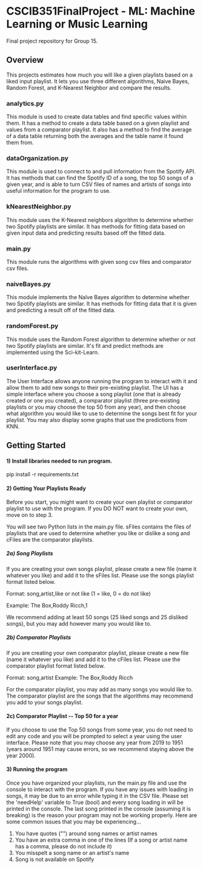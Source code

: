 # CSCIB351FinalProject - ML: Machine Learning or Music Learning
Final project repository for Group 15.

## Overview
This projects estimates how much you will like a given playlists based on a
liked input playlist. It lets you use three different algorithms, Naive Bayes,
Random Forest, and K-Nearest Neighbor and compare the results.


### analytics.py
This module is used to create data tables and find specific values within them.
It has a method to create a data table based on a given playlist and values from
a comparator playlist. It also has a method to find the average of a data table
returning both the averages and the table name it found them from.

### dataOrganization.py
This module is used to connect to and pull information from the Spotify API.
It has methods that can find the Spotify ID of a song, the top 50 songs of a
given year, and is able to turn CSV files of names and artists of songs into
useful information for the program to use.


### kNearestNeighbor.py
This module uses the K-Nearest neighbors algorithm to determine whether two
Spotify playlists are similar. It has methods for fitting data based on given
input data and predicting results based off the fitted data.

### main.py
This module runs the algorithms with given song csv files and comparator csv
files.

### naiveBayes.py
This module implements the Naïve Bayes algorithm to determine whether two
Spotify playlists are similar. It has methods for fitting data that it is given
and predicting a result off of the fitted data.

### randomForest.py
This module uses the Random Forest algorithm to determine whether or not two
Spotify playlists are similar. It's fit and predict methods are implemented
using the Sci-kit-Learn.

### userInterface.py
The User Interface allows anyone running the program to interact with it and
allow them to add new songs to their pre-existing playlist. The UI has a simple
interface where you choose a song playlist (one that is already created or one
you created), a comparator playlist (three pre-existing playlists or you 
may choose the top 50 from any year), and then choose what algorithm you would
like to use to determine the songs best fit for your playlist. You may also
display some graphs that use the predictions from KNN. 


## Getting Started
#### 1) Install libraries needed to run program.
pip install -r requirements.txt

#### 2) Getting Your Playlists Ready
Before you start, you might want to create your own playlist or comparator playlist to use with the program. If you DO NOT want to create your own, move on to step 3.

You will see two Python lists in the main.py file. sFiles contains the files of playlists that are used to determine whether you like or dislike a song and cFiles are the comparator playlists. 

##### 2a) Song Playlists
If you are creating your own songs playlist, please create a new file (name it whatever you like) and add it to the sFiles list. Please use the songs playlist format listed below.

Format: song,artist,like or not like (1 = like, 0 = do not like)

Example: The Box,Roddy Ricch,1

We recommend adding at least 50 songs (25 liked songs and 25 disliked songs), but you may add however many you would like to.

##### 2b) Comparator Playlists
If you are creating your own comparator playlist, please create a new file (name it whatever you like) and add it to the cFiles list. Please use the comparator playlist format listed below.

Format: song,artist
Example: The Box,Roddy Ricch

For the comparator playlist, you may add as many songs you would like to. The comparator playlist are the songs that the algorithms may recommend you add to your songs playlist.

#### 2c) Comparator Playlist -- Top 50 for a year
If you choose to use the Top 50 songs from some year, you do not need to edit any code and you will be prompted to select a year using the user interface. Please note that you may choose any year from 2019 to 1951 (years around 1951 may cause errors, so we recommend staying above the year 2000).
#### 3) Running the program
Once you have organized your playlists, run the main.py file and use the console to interact with the program. If you have any issues with loading in songs, it may be due to an error while typing it in the CSV file. Please set the 'needHelp' variable to True (bool) and every song loading in will be printed in the console. The last song printed in the console (assuming it is breaking) is the reason your program may not be working properly. Here are some common issues that you may be experiencing...
1) You have quotes ("") around song names or artist names 
2) You have an extra comma in one of the lines (If a song or artist name has a comma, please do not include it)
3) You misspelt a song name or an artist's name
4) Song is not available on Spotify

